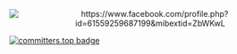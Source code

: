 <div align="center">
  <img src="ruii.site/c.gif" alt="https://www.facebook.com/profile.php?id=61559259687199&mibextid=ZbWKwL">
</div>

[![committers.top badge](https://user-badge.committers.top/philippines/ruingl.svg)](https://user-badge.committers.top/philippines/ruingl)

